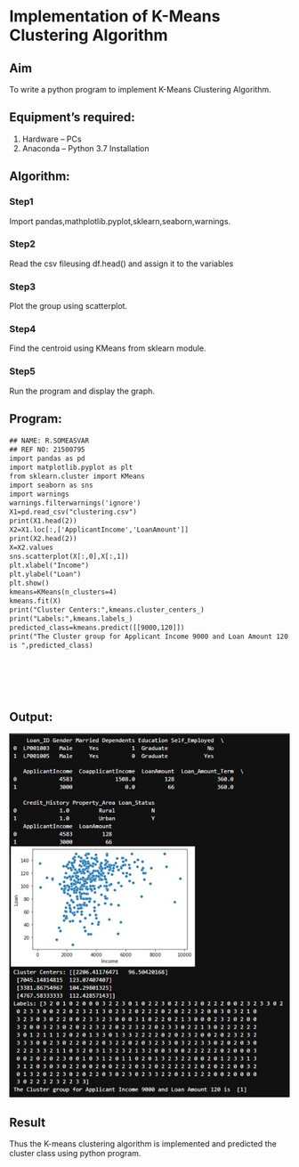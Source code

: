 # Implementation of K-Means Clustering Algorithm
## Aim
To write a python program to implement K-Means Clustering Algorithm.
## Equipment’s required:
1.	Hardware – PCs
2.	Anaconda – Python 3.7 Installation

## Algorithm:

### Step1
Import pandas,mathplotlib.pyplot,sklearn,seaborn,warnings.

### Step2
Read the csv fileusing df.head() and assign it to the variables

### Step3
Plot the group using scatterplot.

### Step4
Find the centroid using KMeans from sklearn module.

### Step5
Run the program and display the graph.

## Program:
```
## NAME: R.SOMEASVAR
## REF NO: 21500795
import pandas as pd
import matplotlib.pyplot as plt
from sklearn.cluster import KMeans
import seaborn as sns
import warnings
warnings.filterwarnings('ignore')
X1=pd.read_csv("clustering.csv")
print(X1.head(2))
X2=X1.loc[:,['ApplicantIncome','LoanAmount']]
print(X2.head(2))
X=X2.values
sns.scatterplot(X[:,0],X[:,1])
plt.xlabel("Income")
plt.ylabel("Loan")
plt.show()
kmeans=KMeans(n_clusters=4)
kmeans.fit(X)
print("Cluster Centers:",kmeans.cluster_centers_)
print("Labels:",kmeans.labels_)
predicted_class=kmeans.predict([[9000,120]])
print("The Cluster group for Applicant Income 9000 and Loan Amount 120 is ",predicted_class)






```
## Output:
![output](./1.jpg)

## Result
Thus the K-means clustering algorithm is implemented and predicted the cluster class using python program.